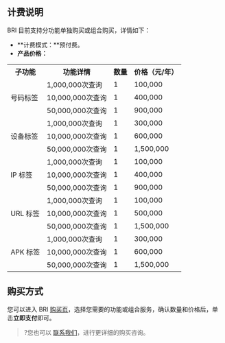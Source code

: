 ## 计费说明
BRI 目前支持分功能单独购买或组合购买，详情如下：
- **计费模式：**预付费。
- **产品价格：**

<table>
<tr><th>子功能</th><th>功能详情</th><th>数量</th><th>价格（元/年）</th></tr>
<tr><td rowspan=3>号码标签</td><td>1,000,000次查询</td><td>1</td><td>100,000</td></tr>
<tr><td>10,000,000次查询</td><td>1</td><td>	400,000</td></tr>
<tr><td>50,000,000次查询</td><td>1</td><td>	900,000</td></tr>
<tr><td rowspan=3>设备标签</td><td>1,000,000次查询</td><td>1</td><td>300,000</td></tr>
<tr><td>10,000,000次查询</td><td>1</td><td>600,000</td></tr>
<tr><td>50,000,000次查询</td><td>1</td><td>1,500,000</td></tr>
<tr><td rowspan=3>IP 标签</td><td>1,000,000次查询</td><td>1</td><td>100,000</td></tr>
<tr><td>10,000,000次查询</td><td>1</td><td>400,000</td></tr>
<tr><td>50,000,000次查询	</td><td>1</td><td>900,000</td></tr>
<tr><td rowspan=3>URL 标签</td><td>1,000,000次查询</td><td>1</td><td>100,000</td></tr>
<tr><td>10,000,000次查询</td><td>1</td><td>500,000</td></tr>
<tr><td>50,000,000次查询</td><td>1</td><td>1,500,000</td></tr>
<tr><td rowspan=3>APK 标签</td><td>1,000,000次查询</td><td>1</td><td>300,000</td></tr>
<tr><td>10,000,000次查询	</td><td>1</td><td>600,000</td></tr>
<tr><td>50,000,000次查询</td><td>1</td><td>1,500,000</td></tr>
</table>


## 购买方式
您可以进入 BRI [购买页](https://buy.cloud.tencent.com/bri)，选择您需要的功能或组合服务，确认数量和价格后，单击**立即支付**即可。
>?您也可以 [联系我们](https://cloud.tencent.com/about/connect)，进行更详细的购买咨询。
